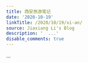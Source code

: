 ```yaml
---
title: 西安旅游笔记
date: '2020-10-19'
linkTitle: /2020/10/19/xi-an/
source: Jiaxiang Li's Blog
description: '  ...'
disable_comments: true
---
```

  ...